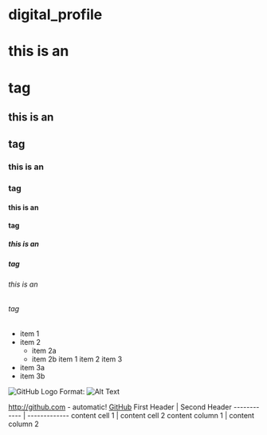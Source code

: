 # digital_profile


# this is an <h1> tag
## this is an <h2> tag
### this is an <h3> tag
#### this is an <h4> tag
##### this is an <h5> tag
###### this is an <h6> tag
* item 1
* item 2
  * item 2a
  * item 2b
item 1
item 2
item 3
 * item 3a
 * item 3b
 
  
![GitHub Logo](/images/logo.png)
Format: ![Alt Text](url)

http://github.com - automatic!
[GitHub](http://github.com)
First Header | Second Header
------------ | -------------
content cell 1 | content cell 2
content column 1 | content column 2

